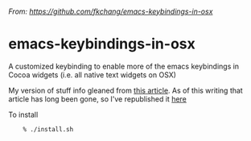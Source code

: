 ###### From: https://github.com/fkchang/emacs-keybindings-in-osx

emacs-keybindings-in-osx
========================

A customized keybinding to enable more of the emacs keybindings in Cocoa widgets (i.e. all native text widgets on OSX)

My version of stuff info gleaned from [this article](www.erasetotheleft.com/post/mac-os-x-key-bindings).  As of this writing that article has long been gone, so I've republished it [here](http://funkworks.blogspot.com/2013/03/republishing-of-wwwerasetotheleftcompos.html)

To install

```bash
    % ./install.sh
```